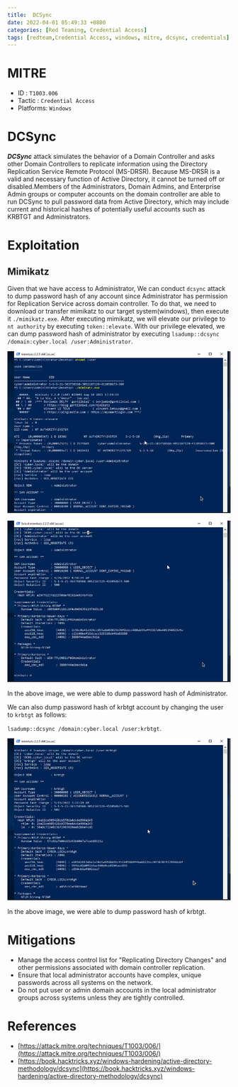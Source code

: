 ```yaml
---
title:  DCSync
date: 2022-04-01 05:49:33 +0800
categories: [Red Teaming, Credential Access]
tags: [redteam,Credential Access, windows, mitre, dcsync, credentials]     # TAG names should always be lowercase
---
```


# MITRE

- ID : `T1003.006`
- Tactic : `Credential Access`
- Platforms: `Windows`

# DCSync

***DCSync*** attack simulates the behavior of a Domain Controller and asks other Domain Controllers to replicate information using the Directory Replication Service Remote Protocol (MS-DRSR). Because MS-DRSR is a valid and necessary function of Active Directory, it cannot be turned off or disabled.Members of the Administrators, Domain Admins, and Enterprise Admin groups or computer accounts on the domain controller are able to run DCSync to pull password data from Active Directory, which may include current and historical hashes of potentially useful accounts such as KRBTGT and Administrators.

# Exploitation

## Mimikatz

Given that we have access to Administrator, We can conduct `dcsync` attack to dump password hash of any account since Administrator has permission for Replication Service across domain controller. To do that, we need to download or transfer mimikatz to our target system(windows), then execute it `./mimikatz.exe`. After executing mimikatz, we will elevate our privilege to `nt authority` by executing `token::elevate`. With our privilege elevated, we can dump password hash of administrator by executing `lsadump::dcsync /domain:cyber.local /user:Administrator`.

![dcsync](https://raw.githubusercontent.com/cyberkhalid/cyberkhalid.github.io/main/assets/img/ipentest/oscreddcsync1.png)

![dcsync](https://raw.githubusercontent.com/cyberkhalid/cyberkhalid.github.io/main/assets/img/ipentest/oscreddcsync1c.png)

In the above image, we were able to dump password hash of Administrator.

We can also dump password hash of krbtgt account by changing the user to `krbtgt` as follows:

`lsadump::dcsync /domain:cyber.local /user:krbtgt`.

![dcsync](https://raw.githubusercontent.com/cyberkhalid/cyberkhalid.github.io/main/assets/img/ipentest/oscreddcsync2.png)

In the above image, we were able to dump password hash of krbtgt.

# Mitigations

- Manage the access control list for "Replicating Directory Changes" and other permissions associated with domain controller replication.
- Ensure that local administrator accounts have complex, unique passwords across all systems on the network.
- Do not put user or admin domain accounts in the local administrator groups across systems unless they are tightly controlled.

# References

- [https://attack.mitre.org/techniques/T1003/006/](https://attack.mitre.org/techniques/T1003/006/)
- [https://book.hacktricks.xyz/windows-hardening/active-directory-methodology/dcsync](https://book.hacktricks.xyz/windows-hardening/active-directory-methodology/dcsync)
